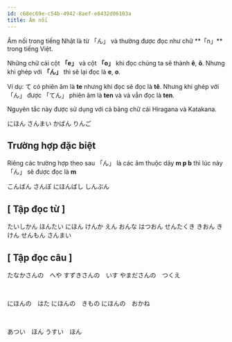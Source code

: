 ```yaml
---
id: c68ec69e-c54b-4942-8aef-e8432d06103a
title: Âm nối
---
```


<Intro>
Âm nối trong tiếng Nhật là từ <K>「ん」</K> và thường được đọc như chữ <K>**「n」**</K> trong tiếng Việt.

</Intro>

Những chữ cái cột <K>**「e」**</K> và cột <K>**「o」**</K> khi đọc chúng ta sẽ thành <K>**ê**</K>, <K>**ô**</K>. Nhưng khi ghép với <K>**「ん」**</K> thì sẽ lại đọc là <K>**e**</K>, <K>**o**</K>.

Ví dụ: <K>て</K> có phiên âm là <K>**te**</K> nhưng khi đọc sẽ đọc là <K>**tê**</K>. Nhưng khi ghép với <K>「ん」</K> được <K>「てん」</K> phiên âm là <K>**ten**</K> và và vẫn đọc là <K>**ten**</K>.

Nguyên tắc này được sử dụng với cả bảng chữ cái Hiragana và Katakana.

<JaWL  m={2}>
  <K>にほん</K>
  <K>さんまい</K>  
</JaWL>

<JaWL m={2}>
  <K>かばん</K>
  <K>りんご</K>
</JaWL>

## Trường hợp đặc biệt

Riêng các trường hợp <CodeStep step={1}>theo sau</CodeStep>  <K>「ん」</K> là các âm thuộc dãy <CodeStep step={2}>**m p b**</CodeStep> thì lúc này <K>「ん」</K> sẽ được đọc là <CodeStep step={3}>**m**</CodeStep>

<JaWL m={2}>
  <K>こんばん</K>
  <K>さんぽ</K>  
</JaWL>

<JaWL m={2}>
  <K>にほんばし</K>
  <K>しんぶん</K>
</JaWL>

## [ Tập đọc từ ]

<JaWL m={4}>
  <K>たいしかん</K>
  <K>ほんたい</K>
  <K>にほん</K>
  <K>けんか</K>  
</JaWL>

<JaWL  m={4}>
  <K>えん</K>
  <K>おんな</K>
  <K>はつおん</K>
  <K>せんたくき</K>  
</JaWL>

<JaWL m={4}>
  <K>きおん</K>
  <K>きけん</K>
  <K>せんもん</K>
  <K>さんまい</K>  
</JaWL>

## [ Tập đọc câu ]

<JaSL>たなかさんの　へや</JaSL>
<JaSL>すずきさんの　いす</JaSL>
<JaSL>やまださんの　つくえ</JaSL>

<br/>

<JaSL>にほんの　はた</JaSL>
<JaSL>にほんの　きもの</JaSL>
<JaSL>にほんの　おかね</JaSL>

<br/>

<JaSL>あつい　ほん</JaSL>
<JaSL>うすい　ほん</JaSL>